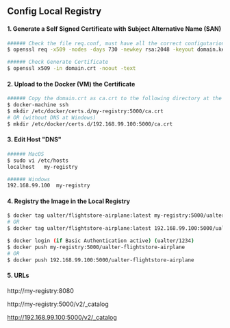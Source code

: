 ## Config Local Registry

#### 1. Generate a Self Signed Certificate with Subject Alternative Name (SAN) 
```bash
###### Check the file req.conf, must have all the correct configutarion
$ openssl req -x509 -nodes -days 730 -newkey rsa:2048 -keyout domain.key -out domain.crt -config req.conf -extensions 'v3_req'

###### Check Generate Certificate
$ openssl x509 -in domain.crt -noout -text
```
#### 2. Upload to the Docker (VM) the Certificate
```bash
###### Copy the domain.crt as ca.crt to the following directory at the Docker VM
$ docker-machine ssh
$ mkdir /etc/docker/certs.d/my-registry:5000/ca.crt
# OR (without DNS at Windows)
$ mkdir /etc/docker/certs.d/192.168.99.100:5000/ca.crt
```

#### 3. Edit Host "DNS"
```bash
###### MacOS
$ sudo vi /etc/hosts
localhost	my-registry

###### Windows
192.168.99.100	my-registry
```

#### 4. Registry the Image in the Local Registry
```bash
$ docker tag ualter/flightstore-airplane:latest my-registry:5000/ualter-flightstore-airplane
# OR 
$ docker tag ualter/flightstore-airplane:latest 192.168.99.100:5000/ualter-flightstore-airplane

$ docker login (if Basic Authentication active) (ualter/1234)
$ docker push my-registry:5000/ualter-flightstore-airplane
# OR
$ docker push 192.168.99.100:5000/ualter-flightstore-airplane
```

#### 5. URLs
http://my-registry:8080

http://my-registry:5000/v2/_catalog

http://192.168.99.100:5000/v2/_catalog









```